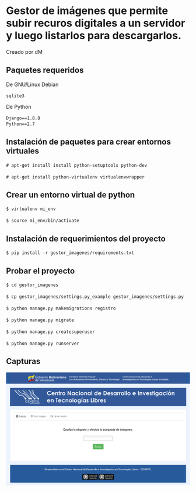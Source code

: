 # Gestor de imágenes que permite subir recuros digitales a un servidor y luego listarlos para descargarlos.

Creado por dM

## Paquetes requeridos

De GNU/Linux Debian
```
sqlite3
```

De Python
```
Django==1.8.8
Python==2.7
```

## Instalación de paquetes para crear entornos virtuales
```
# apt-get install install python-setuptools python-dev

# apt-get install python-virtualenv virtualenvwrapper
```
## Crear un entorno virtual de python
```
$ virtualenv mi_env

$ source mi_env/bin/activate
```
## Instalación de requerimientos del proyecto
```
$ pip install -r gestor_imagenes/requirements.txt 
```
## Probar el proyecto
```
$ cd gestor_imagenes

$ cp gestor_imagenes/settings.py_example gestor_imagenes/settings.py

$ python manage.py makemigrations registro

$ python manage.py migrate

$ python manage.py createsuperuser

$ python manage.py runserver
```
## Capturas

![captura-1.png](captura-1.png "captura-1.png")

